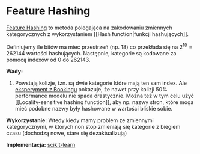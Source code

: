 # Feature Hashing
[Feature Hashing](https://en.wikipedia.org/wiki/Feature_hashing) to metoda polegająca na zakodowaniu zmiennych kategorycznych z wykorzystaniem [[Hash function|funkcji hashujących]]. 

Definiujemy ile bitów ma mieć przestrzeń (np. 18) co przekłada się na $2^{18}=262144$ wartości hashujących. Następnie, kategorie są kodowane za pomocą indexów od 0 do 262143.

**Wady:**
1. Powstają kolizje, tzn. są dwie kategorie które mają ten sam index. Ale [eksperyment z Bookingu](https://booking.ai/dont-be-tricked-by-the-hashing-trick-192a6aae3087) pokazuje, że nawet przy kolizji 50% performance modelu nie spada drastycznie.
   Można też w tym celu użyć [[Locality-sensitive hashing function]], aby np. nazwy stron, które moga mieć podobne nazwy były hashowane w wartości bliskie sobie.

**Wykorzystanie:**
Wtedy kiedy mamy problem ze zmiennymi kategorycznymi, w których non stop zmieniają się kategorie z biegiem czasu (dochodzą nowe, stare się dezaktualizują)

**Implementacja:**
[scikit-learn](https://scikit-learn.org/stable/modules/generated/sklearn.feature_extraction.FeatureHasher.html)